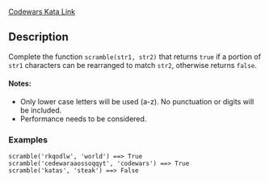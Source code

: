 [Codewars Kata Link](https://www.codewars.com/kata/55c04b4cc56a697bb0000048)

## Description

Complete the function `scramble(str1, str2)` that returns `true` if a portion of `str1` characters can be rearranged to match `str2`, otherwise returns `false`.

#### Notes:

- Only lower case letters will be used (a-z). No punctuation or digits will be included.
- Performance needs to be considered.

### Examples

```plaintext
scramble('rkqodlw', 'world') ==> True
scramble('cedewaraaossoqqyt', 'codewars') ==> True
scramble('katas', 'steak') ==> False
```

